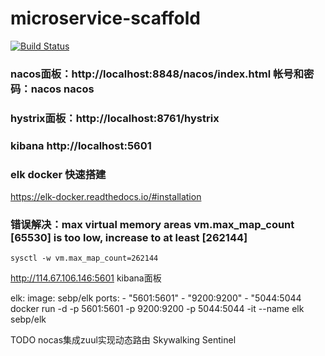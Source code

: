 # microservice-scaffold
[![Build Status](https://travis-ci.org/michaelliao/openweixin.svg?branch=master)](https://travis-ci.org/michaelliao/openweixin)
### nacos面板：http://localhost:8848/nacos/index.html 帐号和密码：nacos nacos
### hystrix面板：http://localhost:8761/hystrix
### kibana http://localhost:5601

### elk docker 快速搭建
https://elk-docker.readthedocs.io/#installation
### 错误解决：max virtual memory areas vm.max_map_count [65530] is too low, increase to at least [262144]
```sysctl -w vm.max_map_count=262144```

http://114.67.106.146:5601 kibana面板

elk:
  image: sebp/elk
  ports:
    - "5601:5601"
    - "9200:9200"
    - "5044:5044
docker run -d -p 5601:5601 -p 9200:9200 -p 5044:5044 -it --name elk sebp/elk

TODO
nocas集成zuul实现动态路由
Skywalking
Sentinel
